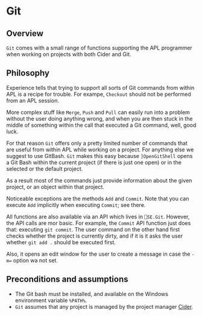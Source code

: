 # Git


## Overview

`Git` comes with a small range of functions supporting the APL programmer when working on projects with both Cider and Git.


## Philosophy

Experience tells that trying to support all sorts of Git commands from within APL is a recipe for trouble. For exampe, `Checkout` should not be performed from an APL session. 

More complex stuff like `Merge`, `Push` and `Pull` can easily run into a problem without the user doing anything wrong, and when you are then stuck in the middle of something within the call that executed a Git command, well, good luck.

For that reason `Git` offers only a pretty limited number of commands that are useful from within APL while working on a project. For anything else we suggest to use GitBash. `Git` makes this easy because `]OpenGitShell` opens a Git Bash within the current project (if there is just one open) or in the selected or the default project.

As a result most of the commands just provide information about the given project, or an object within that project.

Noticeable exceptions are the methods `Add` and `Commit`. Note that you can execute `Add` implicitly when executing `Commit`; see there.

All functions are also available via an API which lives in `⎕SE.Git`. However, the API calls are mor basic. For example, the  `Commit` API function just does that: executing `git commit`. The user command on the other hand first checks whether the project is currently dirty, and if it is it asks the user whether `git add .` should be executed first. 

Also, it opens an edit window for the user to create a message in case the `-m=` option wa not set.

## Preconditions and assumptions

* The Git bash must be installed, and available on the Windows environment variable `%PATH%`.
* `Git` assumes that any project is managed by the project manager 
  [Cider](https://github.com/aplteam/Cider).
